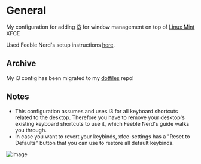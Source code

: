 
# General
My configuration for adding [i3](https://i3wm.org/) for window management on top of [Linux Mint](https://linuxmint.com/) XFCE

Used Feeble Nerd's setup instructions [here](https://feeblenerd.blogspot.com/2015/11/pretty-i3-with-xfce.html).

## Archive
My i3 config has been migrated to my [dotfiles](https://github.com/BobTheHobo/dotfiles.git) repo!

## Notes
- This configuration assumes and uses i3 for all keyboard shortcuts related to the desktop. Therefore you have to remove your desktop's existing keyboard shortcuts to use it, which Feeble Nerd's guide walks you through.
- In case you want to revert your keybinds, xfce-settings has a "Reset to Defaults" button that you can use to restore all default keybinds.

![image](https://github.com/user-attachments/assets/f60249b4-3831-4195-b409-6806ffe54395)
